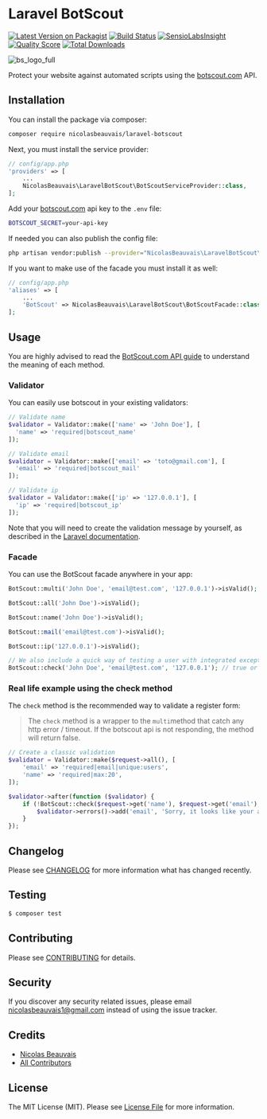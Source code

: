# Laravel BotScout

[![Latest Version on Packagist](https://img.shields.io/packagist/v/nicolasbeauvais/laravel-botscout.svg?style=flat-square)](https://packagist.org/packages/nicolasbeauvais/laravel-botscout)
[![Build Status](https://img.shields.io/travis/nicolasbeauvais/laravel-botscout/master.svg?style=flat-square)](https://travis-ci.org/nicolasbeauvais/laravel-botscout)
[![SensioLabsInsight](https://insight.sensiolabs.com/projects/005620f8-d154-41f1-bc9b-4c27a1cf36ab/mini.png)](https://insight.sensiolabs.com/projects/005620f8-d154-41f1-bc9b-4c27a1cf36ab)
[![Quality Score](https://img.shields.io/scrutinizer/g/nicolasbeauvais/laravel-botscout.svg?style=flat-square)](https://scrutinizer-ci.com/g/nicolasbeauvais/laravel-botscout)
[![Total Downloads](https://img.shields.io/packagist/dt/nicolasbeauvais/laravel-botscout.svg?style=flat-square)](https://packagist.org/packages/nicolasbeauvais/laravel-botscout)

![bs_logo_full](https://cloud.githubusercontent.com/assets/2951704/22866541/8c6ddd80-f178-11e6-8a94-ded54a0b109a.gif)

Protect your website against automated scripts using the [botscout.com](http://botscout.com/) API. 

## Installation

You can install the package via composer:

``` bash
composer require nicolasbeauvais/laravel-botscout
```

Next, you must install the service provider:

```php
// config/app.php
'providers' => [
    ...
    NicolasBeauvais\LaravelBotScout\BotScoutServiceProvider::class,
];
```

Add your [botscout.com](http://botscout.com/getkey.htm) api key to the `.env` file:
```bash
BOTSCOUT_SECRET=your-api-key  
```

If needed you can also publish the config file:
```bash
php artisan vendor:publish --provider="NicolasBeauvais\LaravelBotScout\BotScoutServiceProvider" --tag="config"
```

If you want to make use of the facade you must install it as well:

```php
// config/app.php
'aliases' => [
    ...
    'BotScout' => NicolasBeauvais\LaravelBotScout\BotScoutFacade::class,
];
```

## Usage

You are highly advised to read the [BotScout.com API guide](http://botscout.com/api.htm) to understand the meaning of 
each method.

### Validator

You can easily use botscout in your existing validators:

``` php
// Validate name
$validator = Validator::make(['name' => 'John Doe'], [
  'name' => 'required|botscout_name'
]);

// Validate email
$validator = Validator::make(['email' => 'toto@gmail.com'], [
  'email' => 'required|botscout_mail'
]);

// Validate ip
$validator = Validator::make(['ip' => '127.0.0.1'], [
  'ip' => 'required|botscout_ip'
]);
```

Note that you will need to create the validation message by yourself, as described in the [Laravel documentation](https://laravel.com/docs/5.4/validation#custom-error-messages).

### Facade

You can use the BotScout facade anywhere in your app:

```php
BotScout::multi('John Doe', 'email@test.com', '127.0.0.1')->isValid();

BotScout::all('John Doe')->isValid();

BotScout::name('John Doe')->isValid();

BotScout::mail('email@test.com')->isValid();

BotScout::ip('127.0.0.1')->isValid();

// We also include a quick way of testing a user with integrated exception catch
BotScout::check('John Doe', 'email@test.com', '127.0.0.1'); // true or false
```
### Real life example using the check method

The `check` method is the recommended way to validate a register form:

>The `check` method is a wrapper to the `multi`method that catch any http error / timeout. If the  botscout api is not responding, the method will return false.

```php
// Create a classic validation 
$validator = Validator::make($request->all(), [
    'email' => 'required|email|unique:users',
    'name' => 'required|max:20',
]);

$validator->after(function ($validator) {
    if (!BotScout::check($request->get('name'), $request->get('email'), $request->ip())) {
        $validator->errors()->add('email', 'Sorry, it looks like your a bot!');
    }
});
```

## Changelog

Please see [CHANGELOG](CHANGELOG.md) for more information what has changed recently.

## Testing

``` bash
$ composer test
```

## Contributing

Please see [CONTRIBUTING](CONTRIBUTING.md) for details.

## Security

If you discover any security related issues, please email nicolasbeauvais1@gmail.com instead of using the issue tracker.

## Credits

- [Nicolas Beauvais](https://github.com/nicolasbeauvais)
- [All Contributors](../../contributors)

## License

The MIT License (MIT). Please see [License File](LICENSE.md) for more information.
